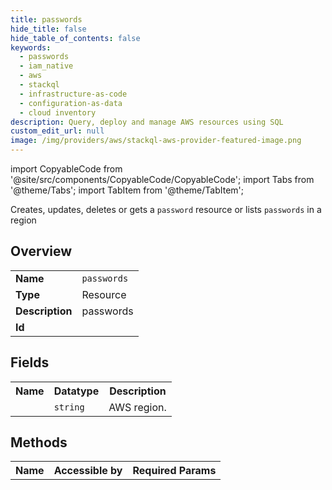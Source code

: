 ```yaml
---
title: passwords
hide_title: false
hide_table_of_contents: false
keywords:
  - passwords
  - iam_native
  - aws
  - stackql
  - infrastructure-as-code
  - configuration-as-data
  - cloud inventory
description: Query, deploy and manage AWS resources using SQL
custom_edit_url: null
image: /img/providers/aws/stackql-aws-provider-featured-image.png
---
```


import CopyableCode from '@site/src/components/CopyableCode/CopyableCode';
import Tabs from '@theme/Tabs';
import TabItem from '@theme/TabItem';

Creates, updates, deletes or gets a <code>password</code> resource or lists <code>passwords</code> in a region

## Overview
<table><tbody>
<tr><td><b>Name</b></td><td><code>passwords</code></td></tr>
<tr><td><b>Type</b></td><td>Resource</td></tr>
<tr><td><b>Description</b></td><td>passwords</td></tr>
<tr><td><b>Id</b></td><td><CopyableCode code="aws.iam_native.passwords" /></td></tr>
</tbody></table>

## Fields
<table><tbody><tr><th>Name</th><th>Datatype</th><th>Description</th></tr><tr><td><CopyableCode code="region" /></td><td><code>string</code></td><td>AWS region.</td></tr>
</tbody></table>

## Methods

<table><tbody>
  <tr>
    <th>Name</th>
    <th>Accessible by</th>
    <th>Required Params</th>
  </tr>
</tbody></table>






